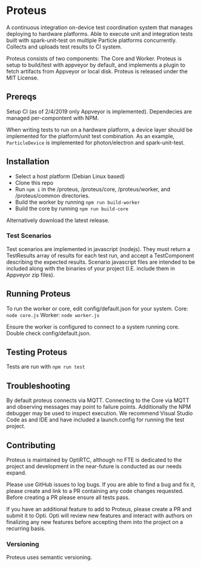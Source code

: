 # Proteus
A continuous integration on-device test coordination system that manages deploying to hardware platforms.
Able to execute unit and integration tests built with spark-unit-test on multiple Particle platforms concurrently.
Collects and uploads test results to CI system.

Proteus consists of two components: The Core and Worker.
Proteus is setup to build/test with appveyor by default, and implements a plugin to fetch artifacts from Appveyor or local disk.
Proteus is released under the MIT License.

## Prereqs
Setup CI (as of 2/4/2019 only Appveyor is implemented).
Dependecies are managed per-compontent with NPM.

When writing tests to run on a hardware platform, a device layer should be implemented for the platform/unit test combination.
As an example, `ParticleDevice` is implemented for photon/electron and spark-unit-test.

## Installation
- Select a host platform (Debian Linux based)
- Clone this repo
- Run `npm i` in the /proteus, /proteus/core, /proteus/worker, and /proteus/common directories.
- Build the worker by running `npm run build-worker`
- Build the core by running `npm run build-core`

Alternatively download the latest release.

### Test Scenarios
Test scenarios are implemented in javascript (nodejs). They must return a TestResults array of results for each test run, and accept a TestComponent describing the expected results. Scenario javascript files are intended to be included along with the binaries of your project (I.E. include them in Appveyor zip files).

## Running Proteus
To run the worker or core, edit config/default.json for your system.
Core: `node core.js`
Worker: `node worker.js`

Ensure the worker is configured to connect to a system running core. Double check config/default.json.

## Testing Proteus
Tests are run with `npm run test`

## Troubleshooting
By default proteus connects via MQTT. Connecting to the Core via MQTT and observing messages may point to failure points.
Additionally the NPM debugger may be used to inspect execution. We recommend Visual Studio Code as and IDE and have included a launch.config for running the test project.

## Contributing
Proteus is maintained by OptiRTC, although no FTE is dedicated to the project and development in the near-future is conducted as our needs expand. 

Please use GitHub issues to log bugs. If you are able to find a bug and fix it, please create and link to a PR containing any code changes requested. Before creating a PR please ensure all tests pass.

If you have an additional feature to add to Proteus, please create a PR and submit it to Opti. Opti will review new features and interact with authors on finalizing any new features before accepting them into the project on a recurring basis.

### Versioning
Proteus uses semantic versioning.
